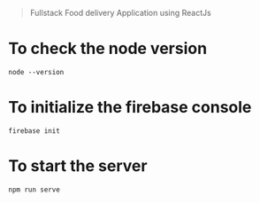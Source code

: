 >Fullstack Food delivery Application using ReactJs

 # To check the node version
  ```
  node --version 
  ```

# To initialize the firebase console
```
firebase init
```

# To start the server
```
npm run serve
```

